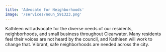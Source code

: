 ```yaml
---
title: 'Advocate for Neighborhoods'
image: '/services/noun_591323.png'
---
```


Kathleen will advocate for the diverse needs of our residents, neighborhoods, and small business throughout Clearwater.  Many residents feel their voices are not heard by the council, and Kathleen will work to change that.  Vibrant, safe neighborhoods are needed across the city.
